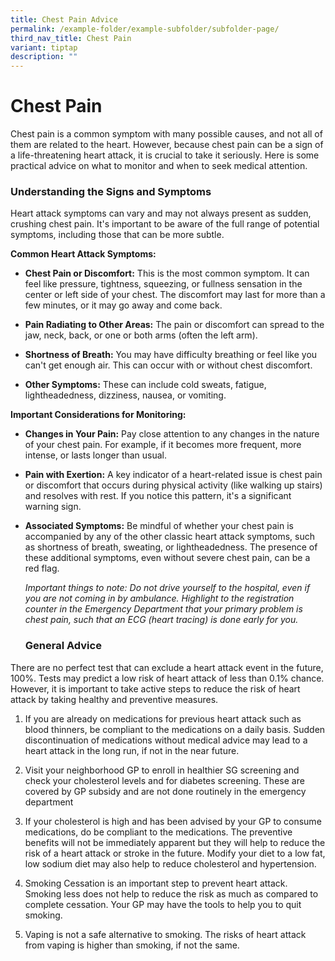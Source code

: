 ```yaml
---
title: Chest Pain Advice
permalink: /example-folder/example-subfolder/subfolder-page/
third_nav_title: Chest Pain
variant: tiptap
description: ""
---
```

<h1><strong>Chest Pain</strong></h1>
<p>Chest pain is a common symptom with many possible causes, and not all
of them are related to the heart. However, because chest pain can be a
sign of a life-threatening heart attack, it is crucial to take it seriously.
Here is some practical advice on what to monitor and when to seek medical
attention.</p>
<p></p>
<p></p>
<h3>Understanding the Signs and Symptoms</h3>
<p></p>
<p>Heart attack symptoms can vary and may not always present as sudden, crushing
chest pain. It's important to be aware of the full range of potential symptoms,
including those that can be more subtle.</p>
<p><strong>Common Heart Attack Symptoms:</strong>
</p>
<ul>
<li>
<p><strong>Chest Pain or Discomfort:</strong> This is the most common symptom.
It can feel like pressure, tightness, squeezing, or fullness sensation
in the center or left side of your chest. The discomfort may last for more
than a few minutes, or it may go away and come back.</p>
<p></p>
</li>
<li>
<p><strong>Pain Radiating to Other Areas:</strong> The pain or discomfort
can spread to the jaw, neck, back, or one or both arms (often the left
arm).</p>
<p></p>
</li>
<li>
<p><strong>Shortness of Breath:</strong> You may have difficulty breathing
or feel like you can't get enough air. This can occur with or without chest
discomfort.</p>
<p></p>
</li>
<li>
<p><strong>Other Symptoms:</strong> These can include cold sweats, fatigue,
lightheadedness, dizziness, nausea, or vomiting.</p>
<p></p>
</li>
</ul>
<p><strong>Important Considerations for Monitoring:</strong>
</p>
<ul>
<li>
<p><strong>Changes in Your Pain:</strong> Pay close attention to any changes
in the nature of your chest pain. For example, if it becomes more frequent,
more intense, or lasts longer than usual.</p>
</li>
<li>
<p><strong>Pain with Exertion:</strong> A key indicator of a heart-related
issue is chest pain or discomfort that occurs during physical activity
(like walking up stairs) and resolves with rest. If you notice this pattern,
it's a significant warning sign.</p>
</li>
<li>
<p><strong>Associated Symptoms:</strong> Be mindful of whether your chest
pain is accompanied by any of the other classic heart attack symptoms,
such as shortness of breath, sweating, or lightheadedness. The presence
of these additional symptoms, even without severe chest pain, can be a
red flag.</p>
<p></p>
<p><em>Important things to note: Do not drive yourself to the hospital, even if you are not coming in by ambulance. Highlight to the registration counter in the Emergency Department that your primary problem is chest pain, such that an ECG (heart tracing) is done early for you.</em>
</p>
<p></p>
<p></p>
<h3>General Advice</h3>
<p></p>
</li>
</ul>
<p>There are no perfect test that can exclude a heart attack event in the
future, 100%. Tests may predict a low risk of heart attack of less than
0.1% chance. However, it is important to take active steps to reduce the
risk of heart attack by taking healthy and preventive measures.</p>
<ol data-tight="true" class="tight">
<li>
<p>If you are already on medications for previous heart attack such as blood
thinners, be compliant to the medications on a daily basis. Sudden discontinuation
of medications without medical advice may lead to a heart attack in the
long run, if not in the near future.</p>
</li>
<li>
<p>Visit your neighborhood GP to enroll in healthier SG screening and check
your cholesterol levels and for diabetes screening. These are covered by
GP subsidy and are not done routinely in the emergency department</p>
</li>
<li>
<p>If your cholesterol is high and has been advised by your GP to consume
medications, do be compliant to the medications. The preventive benefits
will not be immediately apparent but they will help to reduce the risk
of a heart attack or stroke in the future. Modify your diet to a low fat,
low sodium diet may also help to reduce cholesterol and hypertension.</p>
</li>
<li>
<p>Smoking Cessation is an important step to prevent heart attack. Smoking
less does not help to reduce the risk as much as compared to complete cessation.
Your GP may have the tools to help you to quit smoking.</p>
</li>
<li>
<p>Vaping is not a safe alternative to smoking. The risks of heart attack
from vaping is higher than smoking, if not the same.</p>
</li>
</ol>
<p></p>